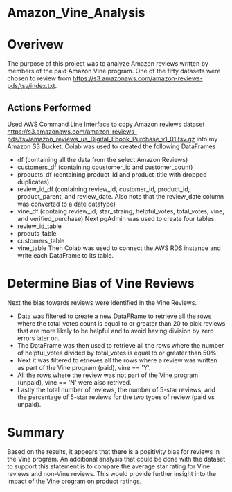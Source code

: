 # Amazon_Vine_Analysis
# Overivew 
The purpose of this project was to analyze Amazon reviews written by members of the paid Amazon Vine program. One of the fifty datasets were 
chosen to review from https://s3.amazonaws.com/amazon-reviews-pds/tsv/index.txt. 
## Actions Performed 
Used AWS Command Line Interface to copy Amazon reviews dataset https://s3.amazonaws.com/amazon-reviews-pds/tsv/amazon_reviews_us_Digital_Ebook_Purchase_v1_01.tsv.gz into my Amazon S3 Bucket.
Colab was used to created the following DataFrames
- df (containing all the data from the select Amazon Reviews)
- customers_df (containing coustomer_id and customer_count)
- products_df (containing product_id and product_title with dropped duplicates)
- review_id_df (containing review_id, customer_id, product_id, product_parent, and review_date. Also note that the review_date column was converted to a date datatype)
- vine_df (containg review_id, star_straing, helpful_votes, total_votes, vine, and verified_purchase)
Next pgAdmin was used to create four tables:
- review_id_table
- produts_table
- customers_table
- vine_table
Then Colab was used to connect the AWS RDS instance and write each DataFrame to its table. 
# Determine Bias of Vine Reviews 
Next the bias towards reviews were identified in the Vine Reviews. 
- Data was filtered to create a new DataFRame  to retrieve all the rows where the total_votes count is equal to or greater than 20 to pick reviews that are more likely to be helpful and to avoid having division by zero errors later on.
- The DataFrame was then used to retrieve all the rows where the number of helpful_votes divided by total_votes is equal to or greater than 50%.
- Next it was filtered to etrieves all the rows where a review was written as part of the Vine program (paid), vine == 'Y'.
- All the rows where the review was not part of the Vine program (unpaid), vine == 'N' were also retrived. 
- Lastly  the total number of reviews, the number of 5-star reviews, and the percentage of 5-star reviews for the two types of review (paid vs unpaid).
# Summary 
Based on the results, it appears that there is a positivity bias for reviews in the Vine program. 
An additional analysis that could be done with the dataset to support this statement is to compare the average star rating for Vine reviews and non-Vine reviews. This would provide further insight into the impact of the Vine program on product ratings.
